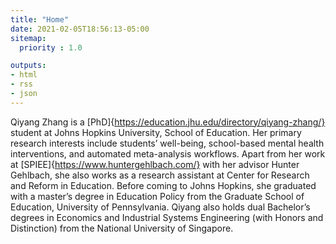 ```yaml
---
title: "Home"
date: 2021-02-05T18:56:13-05:00
sitemap:
  priority : 1.0

outputs:
- html
- rss
- json
---
```

Qiyang Zhang is a [PhD]{https://education.jhu.edu/directory/qiyang-zhang/} student at Johns Hopkins University, School of Education. Her primary research interests include students’ well-being, school-based mental health interventions, and automated meta-analysis workflows. Apart from her work at [SPIEE]{https://www.huntergehlbach.com/} with her advisor Hunter Gehlbach, she also works as a research assistant at Center for Research and Reform in Education. Before coming to Johns Hopkins, she graduated with a master’s degree in Education Policy from the Graduate School of Education, University of Pennsylvania. Qiyang also holds dual Bachelor’s degrees in Economics and Industrial Systems Engineering (with Honors and Distinction) from the National University of Singapore.
